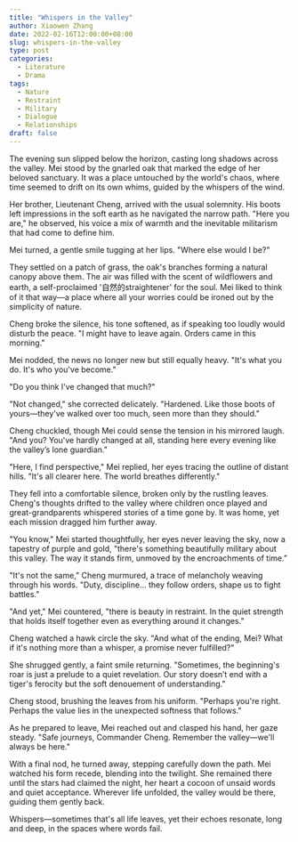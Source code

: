 ```yaml
---
title: "Whispers in the Valley"
author: Xiaowen Zhang
date: 2022-02-16T12:00:00+08:00
slug: whispers-in-the-valley
type: post
categories:
  - Literature
  - Drama
tags:
  - Nature
  - Restraint
  - Military
  - Dialogue
  - Relationships
draft: false
---
```


The evening sun slipped below the horizon, casting long shadows across the valley. Mei stood by the gnarled oak that marked the edge of her beloved sanctuary. It was a place untouched by the world's chaos, where time seemed to drift on its own whims, guided by the whispers of the wind.

Her brother, Lieutenant Cheng, arrived with the usual solemnity. His boots left impressions in the soft earth as he navigated the narrow path. "Here you are," he observed, his voice a mix of warmth and the inevitable militarism that had come to define him.

Mei turned, a gentle smile tugging at her lips. "Where else would I be?"

They settled on a patch of grass, the oak's branches forming a natural canopy above them. The air was filled with the scent of wildflowers and earth, a self-proclaimed '自然的straightener' for the soul. Mei liked to think of it that way—a place where all your worries could be ironed out by the simplicity of nature.

Cheng broke the silence, his tone softened, as if speaking too loudly would disturb the peace. "I might have to leave again. Orders came in this morning."

Mei nodded, the news no longer new but still equally heavy. "It's what you do. It's who you've become."

"Do you think I've changed that much?"

"Not changed," she corrected delicately. "Hardened. Like those boots of yours—they've walked over too much, seen more than they should."

Cheng chuckled, though Mei could sense the tension in his mirrored laugh. "And you? You've hardly changed at all, standing here every evening like the valley’s lone guardian."

"Here, I find perspective," Mei replied, her eyes tracing the outline of distant hills. "It's all clearer here. The world breathes differently."

They fell into a comfortable silence, broken only by the rustling leaves. Cheng's thoughts drifted to the valley where children once played and great-grandparents whispered stories of a time gone by. It was home, yet each mission dragged him further away.

"You know," Mei started thoughtfully, her eyes never leaving the sky, now a tapestry of purple and gold, "there's something beautifully military about this valley. The way it stands firm, unmoved by the encroachments of time."

"It's not the same," Cheng murmured, a trace of melancholy weaving through his words. "Duty, discipline… they follow orders, shape us to fight battles."

"And yet," Mei countered, "there is beauty in restraint. In the quiet strength that holds itself together even as everything around it changes."

Cheng watched a hawk circle the sky. "And what of the ending, Mei? What if it's nothing more than a whisper, a promise never fulfilled?"

She shrugged gently, a faint smile returning. "Sometimes, the beginning's roar is just a prelude to a quiet revelation. Our story doesn’t end with a tiger's ferocity but the soft denouement of understanding."

Cheng stood, brushing the leaves from his uniform. "Perhaps you're right. Perhaps the value lies in the unexpected softness that follows."

As he prepared to leave, Mei reached out and clasped his hand, her gaze steady. "Safe journeys, Commander Cheng. Remember the valley—we'll always be here."

With a final nod, he turned away, stepping carefully down the path. Mei watched his form recede, blending into the twilight. She remained there until the stars had claimed the night, her heart a cocoon of unsaid words and quiet acceptance. Wherever life unfolded, the valley would be there, guiding them gently back.

Whispers—sometimes that's all life leaves, yet their echoes resonate, long and deep, in the spaces where words fail.